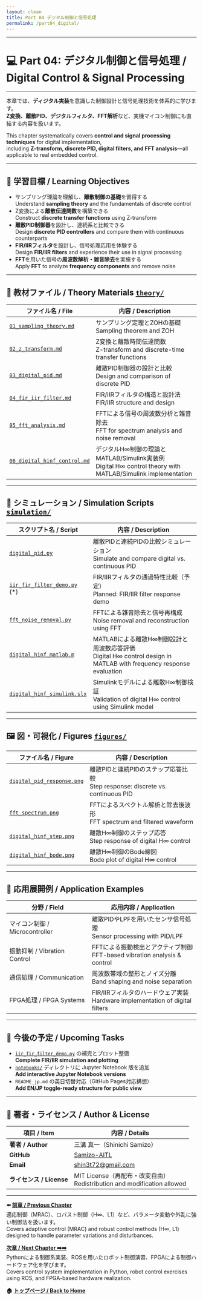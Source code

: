 ```yaml
---
layout: clean
title: Part 04 デジタル制御と信号処理 
permalink: /part04_digital/
---
```


---

# 💻 Part 04: デジタル制御と信号処理 / Digital Control & Signal Processing

---

本章では、**ディジタル実装**を意識した制御設計と信号処理技術を体系的に学びます。  
**Z変換、離散PID、デジタルフィルタ、FFT解析**など、実機マイコン制御にも直結する内容を扱います。

This chapter systematically covers **control and signal processing techniques** for digital implementation,  
including **Z-transform, discrete PID, digital filters, and FFT analysis**—all applicable to real embedded control.

---

## 🎯 **学習目標 / Learning Objectives**

- サンプリング理論を理解し、**離散制御の基礎**を習得する  
  Understand **sampling theory** and the fundamentals of discrete control  
- Z変換による**離散伝達関数**を構築できる  
  Construct **discrete transfer functions** using Z-transform  
- **離散PID制御器**を設計し、連続系と比較できる  
  Design **discrete PID controllers** and compare them with continuous counterparts  
- **FIR/IIRフィルタ**を設計し、信号処理応用を体験する  
  Design **FIR/IIR filters** and experience their use in signal processing  
- **FFT**を用いた信号の**周波数解析・雑音除去**を実施する  
  Apply **FFT** to analyze **frequency components** and remove noise

---

## 📘 **教材ファイル / Theory Materials** [`theory/`](https://samizo-aitl.github.io/EduController/part04_digital/theory/)

| **ファイル名 / File** | **内容 / Description** |
|------------------------|-------------------------|
| [`01_sampling_theory.md`](https://samizo-aitl.github.io/EduController/part04_digital/theory/01_sampling_theory.html) | サンプリング定理とZOHの基礎<br>Sampling theorem and ZOH |
| [`02_z_transform.md`](https://samizo-aitl.github.io/EduController/part04_digital/theory/02_z_transform.html) | Z変換と離散時間伝達関数<br>Z-transform and discrete-time transfer functions |
| [`03_digital_pid.md`](https://samizo-aitl.github.io/EduController/part04_digital/theory/03_digital_pid.html) | 離散PID制御器の設計と比較<br>Design and comparison of discrete PID |
| [`04_fir_iir_filter.md`](https://samizo-aitl.github.io/EduController/part04_digital/theory/04_fir_iir_filter.html) | FIR/IIRフィルタの構造と設計法<br>FIR/IIR structure and design |
| [`05_fft_analysis.md`](https://samizo-aitl.github.io/EduController/part04_digital/theory/05_fft_analysis.html) | FFTによる信号の周波数分析と雑音除去<br>FFT for spectrum analysis and noise removal |
| [`06_digital_hinf_control.md`](https://samizo-aitl.github.io/EduController/part04_digital/theory/06_digital_hinf_control.html) | デジタルH∞制御の理論とMATLAB/Simulink実装例<br>Digital H∞ control theory with MATLAB/Simulink implementation |

---

## 🧪 **シミュレーション / Simulation Scripts** [`simulation/`](https://samizo-aitl.github.io/EduController/part04_digital/simulation/)

| **スクリプト名 / Script** | **内容 / Description** |
|----------------------------|-------------------------|
| [`digital_pid.py`](https://samizo-aitl.github.io/EduController/part04_digital/simulation/digital_pid.py) | 離散PIDと連続PIDの比較シミュレーション<br>Simulate and compare digital vs. continuous PID |
| [`iir_fir_filter_demo.py`](https://samizo-aitl.github.io/EduController/part04_digital/simulation/iir_fir_filter_demo.py) (*) | FIR/IIRフィルタの通過特性比較（予定）<br>Planned: FIR/IIR filter response demo |
| [`fft_noise_removal.py`](https://samizo-aitl.github.io/EduController/part04_digital/simulation/fft_noise_removal.py) | FFTによる雑音除去と信号再構成<br>Noise removal and reconstruction using FFT |
| [`digital_hinf_matlab.m`](https://samizo-aitl.github.io/EduController/part04_digital/simulation/digital_hinf_matlab.m) | MATLABによる離散H∞制御設計と周波数応答評価<br>Digital H∞ control design in MATLAB with frequency response evaluation |
| [`digital_hinf_simulink.slx`](https://samizo-aitl.github.io/EduController/part04_digital/simulation/digital_hinf_simulink.slx) | Simulinkモデルによる離散H∞制御検証<br>Validation of digital H∞ control using Simulink model |

---

## 🖼️ **図・可視化 / Figures** [`figures/`](https://samizo-aitl.github.io/EduController/part04_digital/figures/)

| **ファイル名 / Figure** | **内容 / Description** |
|--------------------------|-------------------------|
| [`digital_pid_response.png`](https://samizo-aitl.github.io/EduController/part04_digital/figures/digital_pid_response.png) | 離散PIDと連続PIDのステップ応答比較<br>Step response: discrete vs. continuous PID |
| [`fft_spectrum.png`](https://samizo-aitl.github.io/EduController/part04_digital/figures/fft_spectrum.png) | FFTによるスペクトル解析と除去後波形<br>FFT spectrum and filtered waveform |
| [`digital_hinf_step.png`](https://samizo-aitl.github.io/EduController/part04_digital/figures/digital_hinf_step.png) | 離散H∞制御のステップ応答<br>Step response of digital H∞ control |
| [`digital_hinf_bode.png`](https://samizo-aitl.github.io/EduController/part04_digital/figures/digital_hinf_bode.png) | 離散H∞制御のBode線図<br>Bode plot of digital H∞ control |

---

## 🧩 **応用展開例 / Application Examples**

| **分野 / Field** | **応用内容 / Application** |
|------------------|----------------------------|
| マイコン制御 / Microcontroller | 離散PIDやLPFを用いたセンサ信号処理<br>Sensor processing with PID/LPF |
| 振動抑制 / Vibration Control | FFTによる振動検出とアクティブ制御<br>FFT-based vibration analysis & control |
| 通信処理 / Communication | 周波数帯域の整形とノイズ分離<br>Band shaping and noise separation |
| FPGA処理 / FPGA Systems | FIR/IIRフィルタのハードウェア実装<br>Hardware implementation of digital filters |

---

## 🚧 **今後の予定 / Upcoming Tasks**

- [`iir_fir_filter_demo.py`](https://samizo-aitl.github.io/EduController/part04_digital/simulation/iir_fir_filter_demo.py) の補完とプロット整備  
  **Complete FIR/IIR simulation and plotting**  
- [`notebooks/`](https://samizo-aitl.github.io/EduController/part04_digital/notebooks/) ディレクトリに Jupyter Notebook 版を追加  
  **Add interactive Jupyter Notebook versions**  
- `README_jp.md` の英日切替対応（GitHub Pages対応構想）  
  **Add EN/JP toggle-ready structure for public view**  

---

## 👤 **著者・ライセンス / Author & License**

| **項目 / Item** | **内容 / Details** |
|-----------------|--------------------|
| **著者 / Author** | 三溝 真一（Shinichi Samizo）|
| **GitHub** | [Samizo-AITL](https://github.com/Samizo-AITL) |
| **Email** | [shin3t72@gmail.com](mailto:shin3t72@gmail.com) |
| **ライセンス / License** | MIT License（再配布・改変自由）<br>Redistribution and modification allowed |

---

**⬅️ [前章 / Previous Chapter](https://samizo-aitl.github.io/EduController/part03_adaptive/)**  
適応制御（MRAC）、ロバスト制御（H∞、L1）など、パラメータ変動や外乱に強い制御法を扱います。  
Covers adaptive control (MRAC) and robust control methods (H∞, L1) designed to handle parameter variations and disturbances.

**[次章 / Next Chapter ➡️➡️](https://samizo-aitl.github.io/EduController/part05_practical/)**  
Pythonによる制御系実装、ROSを用いたロボット制御演習、FPGAによる制御ハードウェア化を学びます。  
Covers control system implementation in Python, robot control exercises using ROS, and FPGA-based hardware realization.

**🏠 [トップページ / Back to Home](https://samizo-aitl.github.io/EduController/)**

